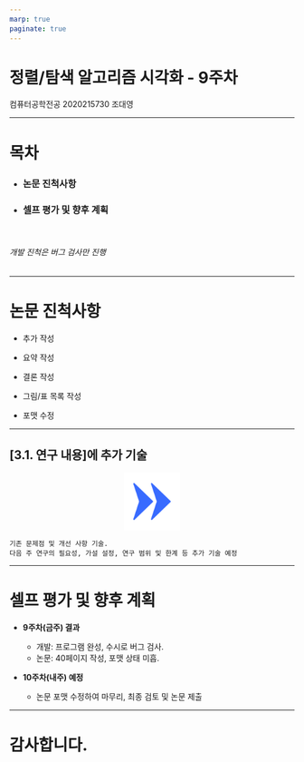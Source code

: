 ```yaml
---
marp: true
paginate: true
---
```


# 정렬/탐색 알고리즘 시각화 - 9주차

컴퓨터공학전공 2020215730 조대영

---

<!-- _header: 목차-->

# 목차

* ### 논문 진척사항

* ### 셀프 평가 및 향후 계획

<br>

###### 개발 진척은 버그 검사만 진행

---

<!-- _header: 논문 진척사항-->

# 논문 진척사항

* 추가 작성

* 요약 작성

* 결론 작성

* 그림/표 목록 작성

* 포맷 수정

---

<!-- _header: 논문 진척사항-->

## [3.1. 연구 내용]에 추가 기술

<p align="center">
    <img src="./images/arrow.png" align="center" width="20%"/>
</p>

```
기존 문제점 및 개선 사항 기술.
다음 주 연구의 필요성, 가설 설정, 연구 범위 및 한계 등 추가 기술 예정
```

---

# 셀프 평가 및 향후 계획

* **9주차(금주) 결과**
    - 개발: 프로그램 완성, 수시로 버그 검사.
    - 논문: 40페이지 작성, 포맷 상태 미흡.

* **10주차(내주) 예정**
    - 논문 포맷 수정하여 마무리, 최종 검토 및 논문 제출

---

# 감사합니다.
